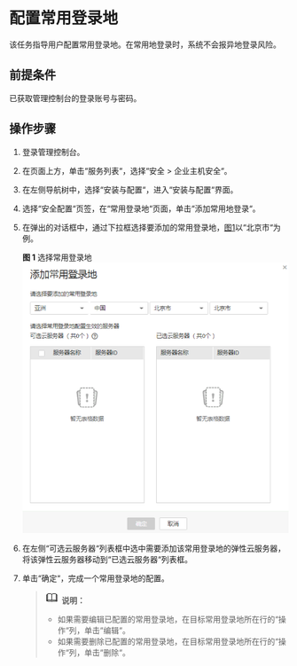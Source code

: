 # 配置常用登录地<a name="ZH-CN_TOPIC_0113390671"></a>

该任务指导用户配置常用登录地。在常用地登录时，系统不会报异地登录风险。

## 前提条件<a name="section5331623210436"></a>

已获取管理控制台的登录账号与密码。

## 操作步骤<a name="section29942210739"></a>

1.  登录管理控制台。
2.  在页面上方，单击“服务列表“，选择“安全  \>  企业主机安全“。
3.  在左侧导航树中，选择“安装与配置“，进入“安装与配置“界面。
4.  选择“安全配置“页签，在“常用登录地“页面，单击“添加常用地登录“。
5.  在弹出的对话框中，通过下拉框选择要添加的常用登录地，[图1](#fig51647623113113)以“北京市“为例。

    **图 1**  选择常用登录地<a name="fig51647623113113"></a>  
    ![](figures/选择常用登录地.png "选择常用登录地")

6.  在左侧“可选云服务器“列表框中选中需要添加该常用登录地的弹性云服务器，将该弹性云服务器移动到“已选云服务器“列表框。
7.  单击“确定“，完成一个常用登录地的配置。

    >![](public_sys-resources/icon-note.gif) **说明：**   
    >-   如果需要编辑已配置的常用登录地，在目标常用登录地所在行的“操作“列，单击“编辑“。  
    >-   如果需要删除已配置的常用登录地，在目标常用登录地所在行的“操作“列，单击“删除“。  


